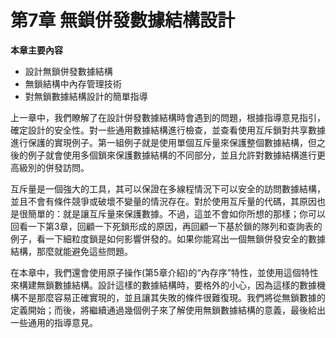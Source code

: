 # 第7章 無鎖併發數據結構設計

**本章主要內容**

- 設計無鎖併發數據結構<br>
- 無鎖結構中內存管理技術<br>
- 對無鎖數據結構設計的簡單指導<br>

上一章中，我們瞭解了在設計併發數據結構時會遇到的問題，根據指導意見指引，確定設計的安全性。對一些通用數據結構進行檢查，並查看使用互斥鎖對共享數據進行保護的實現例子。第一組例子就是使用單個互斥量來保護整個數據結構，但之後的例子就會使用多個鎖來保護數據結構的不同部分，並且允許對數據結構進行更高級別的併發訪問。

互斥量是一個強大的工具，其可以保證在多線程情況下可以安全的訪問數據結構，並且不會有條件競爭或破壞不變量的情況存在。對於使用互斥量的代碼，其原因也是很簡單的：就是讓互斥量來保護數據。不過，這並不會如你所想的那樣；你可以回看一下第3章，回顧一下死鎖形成的原因，再回顧一下基於鎖的隊列和查詢表的例子，看一下細粒度鎖是如何影響併發的。如果你能寫出一個無鎖併發安全的數據結構，那麼就能避免這些問題。

在本章中，我們還會使用原子操作(第5章介紹)的“內存序”特性，並使用這個特性來構建無鎖數據結構。設計這樣的數據結構時，要格外的小心，因為這樣的數據機構不是那麼容易正確實現的，並且讓其失敗的條件很難復現。我們將從無鎖數據的定義開始；而後，將繼續通過幾個例子來了解使用無鎖數據結構的意義，最後給出一些通用的指導意見。